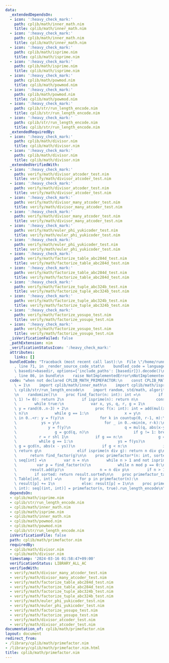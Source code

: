 ```yaml
---
data:
  _extendedDependsOn:
  - icon: ':heavy_check_mark:'
    path: cplib/math/inner_math.nim
    title: cplib/math/inner_math.nim
  - icon: ':heavy_check_mark:'
    path: cplib/math/inner_math.nim
    title: cplib/math/inner_math.nim
  - icon: ':heavy_check_mark:'
    path: cplib/math/isprime.nim
    title: cplib/math/isprime.nim
  - icon: ':heavy_check_mark:'
    path: cplib/math/isprime.nim
    title: cplib/math/isprime.nim
  - icon: ':heavy_check_mark:'
    path: cplib/math/powmod.nim
    title: cplib/math/powmod.nim
  - icon: ':heavy_check_mark:'
    path: cplib/math/powmod.nim
    title: cplib/math/powmod.nim
  - icon: ':heavy_check_mark:'
    path: cplib/str/run_length_encode.nim
    title: cplib/str/run_length_encode.nim
  - icon: ':heavy_check_mark:'
    path: cplib/str/run_length_encode.nim
    title: cplib/str/run_length_encode.nim
  _extendedRequiredBy:
  - icon: ':heavy_check_mark:'
    path: cplib/math/divisor.nim
    title: cplib/math/divisor.nim
  - icon: ':heavy_check_mark:'
    path: cplib/math/divisor.nim
    title: cplib/math/divisor.nim
  _extendedVerifiedWith:
  - icon: ':heavy_check_mark:'
    path: verify/math/divisor_atcoder_test.nim
    title: verify/math/divisor_atcoder_test.nim
  - icon: ':heavy_check_mark:'
    path: verify/math/divisor_atcoder_test.nim
    title: verify/math/divisor_atcoder_test.nim
  - icon: ':heavy_check_mark:'
    path: verify/math/divisor_many_atcoder_test.nim
    title: verify/math/divisor_many_atcoder_test.nim
  - icon: ':heavy_check_mark:'
    path: verify/math/divisor_many_atcoder_test.nim
    title: verify/math/divisor_many_atcoder_test.nim
  - icon: ':heavy_check_mark:'
    path: verify/math/euler_phi_yukicoder_test.nim
    title: verify/math/euler_phi_yukicoder_test.nim
  - icon: ':heavy_check_mark:'
    path: verify/math/euler_phi_yukicoder_test.nim
    title: verify/math/euler_phi_yukicoder_test.nim
  - icon: ':heavy_check_mark:'
    path: verify/math/factorize_table_abc284d_test.nim
    title: verify/math/factorize_table_abc284d_test.nim
  - icon: ':heavy_check_mark:'
    path: verify/math/factorize_table_abc284d_test.nim
    title: verify/math/factorize_table_abc284d_test.nim
  - icon: ':heavy_check_mark:'
    path: verify/math/factorize_tuple_abc324b_test.nim
    title: verify/math/factorize_tuple_abc324b_test.nim
  - icon: ':heavy_check_mark:'
    path: verify/math/factorize_tuple_abc324b_test.nim
    title: verify/math/factorize_tuple_abc324b_test.nim
  - icon: ':heavy_check_mark:'
    path: verify/math/factorize_yosupo_test.nim
    title: verify/math/factorize_yosupo_test.nim
  - icon: ':heavy_check_mark:'
    path: verify/math/factorize_yosupo_test.nim
    title: verify/math/factorize_yosupo_test.nim
  _isVerificationFailed: false
  _pathExtension: nim
  _verificationStatusIcon: ':heavy_check_mark:'
  attributes:
    links: []
  bundledCode: "Traceback (most recent call last):\n  File \"/home/runner/.local/lib/python3.10/site-packages/onlinejudge_verify/documentation/build.py\"\
    , line 71, in _render_source_code_stat\n    bundled_code = language.bundle(stat.path,\
    \ basedir=basedir, options={'include_paths': [basedir]}).decode()\n  File \"/home/runner/.local/lib/python3.10/site-packages/onlinejudge_verify/languages/nim.py\"\
    , line 86, in bundle\n    raise NotImplementedError\nNotImplementedError\n"
  code: "when not declared CPLIB_MATH_PRIMEFACTOR:\n    const CPLIB_MATH_PRIMEFACTOR*\
    \ = 1\n    import cplib/math/inner_math\n    import cplib/math/isprime\n    import\
    \ cplib/str/run_length_encode\n    import random, std/math, algorithm, tables\n\
    \n    randomize()\n    proc find_factor(n: int): int =\n        if not ((n and\
    \ 1) != 0): return 2\n        if isprime(n): return n\n        const m = 128\n\
    \        while true:\n            var x, ys, q, r, g = 1\n            var rnd,\
    \ y = rand(0..n-3) + 2\n            proc f(x: int): int = add(mul(x, x, n), rnd,\
    \ n)\n            while g == 1:\n                x = y\n                for i\
    \ in 0..<r: y = f(y)\n                for k in countup(0, r-1, m):\n         \
    \           ys = y\n                    for _ in 0..<min(m, r-k):\n          \
    \              y = f(y)\n                        q = mul(q, abs(x-y), n)\n   \
    \                 g = gcd(q, n)\n                    if g != 1: break\n      \
    \          r = r shl 1\n            if g == n:\n                g = 1\n      \
    \          while g == 1:\n                    ys = f(ys)\n                   \
    \ g = gcd(n, abs(x - ys))\n            if g < n:\n                if isprime(g):\
    \ return g\n                elif isprime(n div g): return n div g\n          \
    \      return find_factor(g)\n\n    proc primefactor*(n: int, sorted: bool = true):\
    \ seq[int] =\n        var n = n\n        while n > 1 and not isprime(n):\n   \
    \         var p = find_factor(n)\n            while n mod p == 0:\n          \
    \      result.add(p)\n                n = n div p\n        if n > 1: result.add(n)\n\
    \        if sorted: return result.sorted\n\n    proc primefactor_table*(n: int):\
    \ Table[int, int] =\n        for p in primefactor(n):\n            if p in result:\
    \ result[p] += 1\n            else: result[p] = 1\n\n    proc primefactor_tuple*(n:\
    \ int): seq[(int, int)] = primefactor(n, true).run_length_encode\n"
  dependsOn:
  - cplib/math/isprime.nim
  - cplib/str/run_length_encode.nim
  - cplib/math/inner_math.nim
  - cplib/math/isprime.nim
  - cplib/math/inner_math.nim
  - cplib/math/powmod.nim
  - cplib/math/powmod.nim
  - cplib/str/run_length_encode.nim
  isVerificationFile: false
  path: cplib/math/primefactor.nim
  requiredBy:
  - cplib/math/divisor.nim
  - cplib/math/divisor.nim
  timestamp: '2024-03-16 01:58:47+09:00'
  verificationStatus: LIBRARY_ALL_AC
  verifiedWith:
  - verify/math/divisor_many_atcoder_test.nim
  - verify/math/divisor_many_atcoder_test.nim
  - verify/math/factorize_table_abc284d_test.nim
  - verify/math/factorize_table_abc284d_test.nim
  - verify/math/factorize_tuple_abc324b_test.nim
  - verify/math/factorize_tuple_abc324b_test.nim
  - verify/math/euler_phi_yukicoder_test.nim
  - verify/math/euler_phi_yukicoder_test.nim
  - verify/math/factorize_yosupo_test.nim
  - verify/math/factorize_yosupo_test.nim
  - verify/math/divisor_atcoder_test.nim
  - verify/math/divisor_atcoder_test.nim
documentation_of: cplib/math/primefactor.nim
layout: document
redirect_from:
- /library/cplib/math/primefactor.nim
- /library/cplib/math/primefactor.nim.html
title: cplib/math/primefactor.nim
---
```

